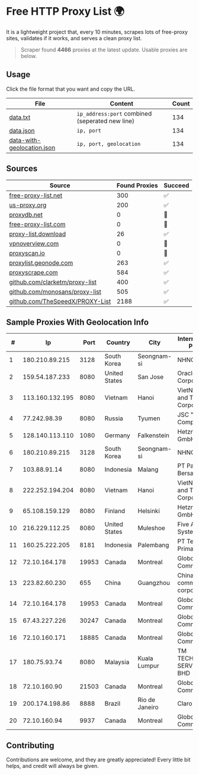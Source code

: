 
# Free HTTP Proxy List 🌍

It is a lightweight project that, every 10 minutes, scrapes lots of free-proxy sites, validates if it works, and serves a clean proxy list.


> Scraper found **4466** proxies at the latest update. Usable proxies are below.

## Usage

Click the file format that you want and copy the URL.


|File|Content|Count|
|----|-------|-----|
|[data.txt](https://raw.githubusercontent.com/themiralay/Proxy-List-World/master/data.txt)|`ip_address:port` combined (seperated new line)|134|
|[data.json](https://raw.githubusercontent.com/themiralay/Proxy-List-World/master/data.json)|`ip, port`|134|
|[data-with-geolocation.json](https://raw.githubusercontent.com/themiralay/Proxy-List-World/master/data-with-geolocation.json)|`ip, port, geolocation`|134|

## Sources

|Source|Found Proxies|Succeed|
|------|-------------|-------|
|[free-proxy-list.net](https://free-proxy-list.net)|300|✅|
|[us-proxy.org](https://www.us-proxy.org)|200|✅|
|[proxydb.net](http://proxydb.net)|0|🚫|
|[free-proxy-list.com](https://free-proxy-list.com/?page=&port=&type%5B%5D=http&type%5B%5D=https&up_time=0&search=Search)|0|🚫|
|[proxy-list.download](https://www.proxy-list.download/HTTP)|26|✅|
|[vpnoverview.com](https://vpnoverview.com/privacy/anonymous-browsing/free-proxy-servers)|0|🚫|
|[proxyscan.io](https://www.proxyscan.io)|0|🚫|
|[proxylist.geonode.com](https://proxylist.geonode.com/api/proxy-list?limit=300&page=1&sort_by=lastChecked&sort_type=desc&protocols=http,https)|263|✅|
|[proxyscrape.com](https://api.proxyscrape.com/v2/?request=displayproxies&protocol=http&timeout=10000&country=all&ssl=all&anonymity=all)|584|✅|
|[github.com/clarketm/proxy-list](https://raw.githubusercontent.com/clarketm/proxy-list/master/proxy-list-raw.txt)|400|✅|
|[github.com/monosans/proxy-list](https://raw.githubusercontent.com/monosans/proxy-list/main/proxies/http.txt)|505|✅|
|[github.com/TheSpeedX/PROXY-List](https://raw.githubusercontent.com/TheSpeedX/PROXY-List/master/http.txt)|2188|✅|


## Sample Proxies With Geolocation Info

|#|Ip|Port|Country|City|Internet Service Provider|
|-|--|----|-------|----|-------------------------|
|1|180.210.89.215|3128|South Korea|Seongnam-si|NHNCLOUD|
|2|159.54.187.233|8080|United States|San Jose|Oracle Corporation|
|3|113.160.132.195|8080|Vietnam|Hanoi|VietNam Post and Telecom Corporation|
|4|77.242.98.39|8080|Russia|Tyumen|JSC "Russian Company" LIR|
|5|128.140.113.110|1080|Germany|Falkenstein|Hetzner Online GmbH|
|6|180.210.89.215|3128|South Korea|Seongnam-si|NHNCLOUD|
|7|103.88.91.14|8080|Indonesia|Malang|PT Paket Switch Bersama|
|8|222.252.194.204|8080|Vietnam|Hanoi|VietNam Post and Telecom Corporation|
|9|65.108.159.129|8080|Finland|Helsinki|Hetzner Online GmbH|
|10|216.229.112.25|8080|United States|Muleshoe|Five Area Systems, LLC|
|11|160.25.222.205|8181|Indonesia|Palembang|PT Telemedia Prima Nusantara|
|12|72.10.164.178|19953|Canada|Montreal|GloboTech Communications|
|13|223.82.60.230|655|China|Guangzhou|China Mobile communications corporation|
|14|72.10.164.178|19953|Canada|Montreal|GloboTech Communications|
|15|67.43.227.226|30247|Canada|Montreal|GloboTech Communications|
|16|72.10.160.171|18885|Canada|Montreal|GloboTech Communications|
|17|180.75.93.74|8080|Malaysia|Kuala Lumpur|TM TECHNOLOGY SERVICES SDN BHD|
|18|72.10.160.90|21503|Canada|Montreal|GloboTech Communications|
|19|200.174.198.86|8888|Brazil|Rio de Janeiro|Claro S.A|
|20|72.10.160.94|9937|Canada|Montreal|GloboTech Communications|



## Contributing

Contributions are welcome, and they are greatly appreciated! Every
little bit helps, and credit will always be given.


